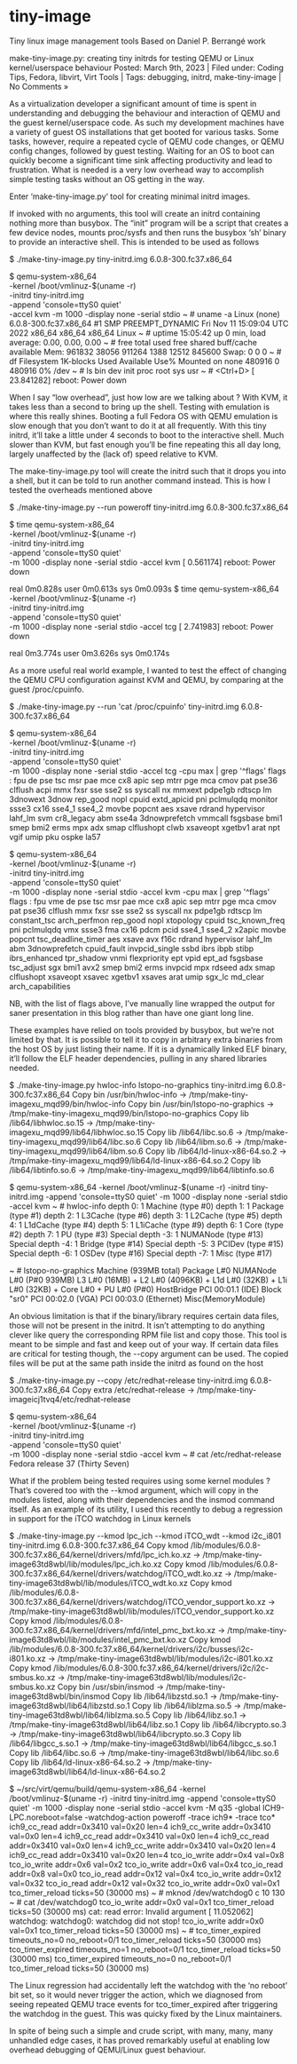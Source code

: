# tiny-image
Tiny linux image management tools 
Based on Daniel P. Berrangé  work

make-tiny-image.py: creating tiny initrds for testing QEMU or Linux kernel/userspace behaviour
Posted: March 9th, 2023 | Filed under: Coding Tips, Fedora, libvirt, Virt Tools | Tags: debugging, initrd, make-tiny-image | No Comments »

As a virtualization developer a significant amount of time is spent in understanding and debugging the behaviour and interaction of QEMU and the guest kernel/userspace code. As such my development machines have a variety of guest OS installations that get booted for various tasks. Some tasks, however, require a repeated cycle of QEMU code changes, or QEMU config changes, followed by guest testing. Waiting for an OS to boot can quickly become a significant time sink affecting productivity and lead to frustration. What is needed is a very low overhead way to accomplish simple testing tasks without an OS getting in the way.

Enter ‘make-tiny-image.py‘ tool for creating minimal initrd images.

If invoked with no arguments, this tool will create an initrd containing nothing more than busybox. The “init” program will be a script that creates a few device nodes, mounts proc/sysfs and then runs the busybox ‘sh’ binary to provide an interactive shell. This is intended to be used as follows

$ ./make-tiny-image.py
tiny-initrd.img
6.0.8-300.fc37.x86_64

$ qemu-system-x86_64 \
    -kernel /boot/vmlinuz-$(uname -r) \
    -initrd tiny-initrd.img \
    -append 'console=ttyS0 quiet' \
    -accel kvm -m 1000 -display none -serial stdio
~ # uname  -a
Linux (none) 6.0.8-300.fc37.x86_64 #1 SMP PREEMPT_DYNAMIC Fri Nov 11 15:09:04 UTC 2022 x86_64 x86_64 x86_64 Linux
~ # uptime
 15:05:42 up 0 min,  load average: 0.00, 0.00, 0.00
~ # free
              total        used        free      shared  buff/cache   available
Mem:         961832       38056      911264        1388       12512      845600
Swap:             0           0           0
~ # df
Filesystem           1K-blocks      Used Available Use% Mounted on
none                    480916         0    480916   0% /dev
~ # ls
bin   dev   init  proc  root  sys   usr
~ # <Ctrl+D>
[   23.841282] reboot: Power down

When I say “low overhead”, just how low are we talking about ? With KVM, it takes less than a second to bring up the shell. Testing with emulation is where this really shines. Booting a full Fedora OS with QEMU emulation is slow enough that you don’t want to do it at all frequently. With this tiny initrd, it’ll take a little under 4 seconds to boot to the interactive shell. Much slower than KVM, but fast enough you’ll be fine repeating this all day long, largely unaffected by the (lack of) speed relative to KVM.

The make-tiny-image.py tool will create the initrd such that it drops you into a shell, but it can be told to run another command instead. This is how I tested the overheads mentioned above

$ ./make-tiny-image.py --run poweroff
tiny-initrd.img
6.0.8-300.fc37.x86_64

$ time qemu-system-x86_64 \
     -kernel /boot/vmlinuz-$(uname -r) \
     -initrd tiny-initrd.img \
     -append 'console=ttyS0 quiet' \
     -m 1000 -display none -serial stdio -accel kvm
[    0.561174] reboot: Power down

real	0m0.828s
user	0m0.613s
sys	0m0.093s
$ time qemu-system-x86_64 \
     -kernel /boot/vmlinuz-$(uname -r) \
     -initrd tiny-initrd.img \
     -append 'console=ttyS0 quiet' \
     -m 1000 -display none -serial stdio -accel tcg
[    2.741983] reboot: Power down

real	0m3.774s
user	0m3.626s
sys	0m0.174s

As a more useful real world example, I wanted to test the effect of changing the QEMU CPU configuration against KVM and QEMU, by comparing at the guest /proc/cpuinfo.

$ ./make-tiny-image.py --run 'cat /proc/cpuinfo'
tiny-initrd.img
6.0.8-300.fc37.x86_64

$ qemu-system-x86_64 \
    -kernel /boot/vmlinuz-$(uname -r) \
    -initrd tiny-initrd.img \
    -append 'console=ttyS0 quiet' \
    -m 1000 -display none -serial stdio -accel tcg -cpu max | grep '^flags'
flags		: fpu de pse tsc msr pae mce cx8 apic sep mtrr pge mca 
                  cmov pat pse36 clflush acpi mmx fxsr sse sse2 ss syscall 
                  nx mmxext pdpe1gb rdtscp lm 3dnowext 3dnow rep_good nopl 
                  cpuid extd_apicid pni pclmulqdq monitor ssse3 cx16 sse4_1 
                  sse4_2 movbe popcnt aes xsave rdrand hypervisor lahf_lm 
                  svm cr8_legacy abm sse4a 3dnowprefetch vmmcall fsgsbase 
                  bmi1 smep bmi2 erms mpx adx smap clflushopt clwb xsaveopt 
                  xgetbv1 arat npt vgif umip pku ospke la57

$ qemu-system-x86_64 \
    -kernel /boot/vmlinuz-$(uname -r) \
    -initrd tiny-initrd.img \
    -append 'console=ttyS0 quiet' \
    -m 1000 -display none -serial stdio -accel kvm -cpu max | grep '^flags'
flags		: fpu vme de pse tsc msr pae mce cx8 apic sep mtrr pge mca 
                  cmov pat pse36 clflush mmx fxsr sse sse2 ss syscall nx 
                  pdpe1gb rdtscp lm constant_tsc arch_perfmon rep_good 
                  nopl xtopology cpuid tsc_known_freq pni pclmulqdq vmx 
                  ssse3 fma cx16 pdcm pcid sse4_1 sse4_2 x2apic movbe 
                  popcnt tsc_deadline_timer aes xsave avx f16c rdrand 
                  hypervisor lahf_lm abm 3dnowprefetch cpuid_fault 
                  invpcid_single ssbd ibrs ibpb stibp ibrs_enhanced 
                  tpr_shadow vnmi flexpriority ept vpid ept_ad fsgsbase 
                  tsc_adjust sgx bmi1 avx2 smep bmi2 erms invpcid mpx 
                  rdseed adx smap clflushopt xsaveopt xsavec xgetbv1 
                  xsaves arat umip sgx_lc md_clear arch_capabilities

NB, with the list of flags above, I’ve manually line wrapped the output for saner presentation in this blog rather than have one giant long line.

These examples have relied on tools provided by busybox, but we’re not limited by that. It is possible to tell it to copy in arbitrary extra binaries from the host OS by just listing their name. If it is a dynamically linked ELF binary, it’ll follow the ELF header dependencies, pulling in any shared libraries needed.

$ ./make-tiny-image.py hwloc-info lstopo-no-graphics
tiny-initrd.img
6.0.8-300.fc37.x86_64
Copy bin /usr/bin/hwloc-info -> /tmp/make-tiny-imagexu_mqd99/bin/hwloc-info
Copy bin /usr/bin/lstopo-no-graphics -> /tmp/make-tiny-imagexu_mqd99/bin/lstopo-no-graphics
Copy lib /lib64/libhwloc.so.15 -> /tmp/make-tiny-imagexu_mqd99/lib64/libhwloc.so.15
Copy lib /lib64/libc.so.6 -> /tmp/make-tiny-imagexu_mqd99/lib64/libc.so.6
Copy lib /lib64/libm.so.6 -> /tmp/make-tiny-imagexu_mqd99/lib64/libm.so.6
Copy lib /lib64/ld-linux-x86-64.so.2 -> /tmp/make-tiny-imagexu_mqd99/lib64/ld-linux-x86-64.so.2
Copy lib /lib64/libtinfo.so.6 -> /tmp/make-tiny-imagexu_mqd99/lib64/libtinfo.so.6

$ qemu-system-x86_64 -kernel /boot/vmlinuz-$(uname -r) -initrd tiny-initrd.img -append 'console=ttyS0 quiet' -m 1000 -display none -serial stdio -accel kvm 
~ # hwloc-info 
depth 0:           1 Machine (type #0)
 depth 1:          1 Package (type #1)
  depth 2:         1 L3Cache (type #6)
   depth 3:        1 L2Cache (type #5)
    depth 4:       1 L1dCache (type #4)
     depth 5:      1 L1iCache (type #9)
      depth 6:     1 Core (type #2)
       depth 7:    1 PU (type #3)
Special depth -3:  1 NUMANode (type #13)
Special depth -4:  1 Bridge (type #14)
Special depth -5:  3 PCIDev (type #15)
Special depth -6:  1 OSDev (type #16)
Special depth -7:  1 Misc (type #17)

~ # lstopo-no-graphics 
Machine (939MB total)
  Package L#0
    NUMANode L#0 (P#0 939MB)
    L3 L#0 (16MB) + L2 L#0 (4096KB) + L1d L#0 (32KB) + L1i L#0 (32KB) + Core L#0 + PU L#0 (P#0)
  HostBridge
    PCI 00:01.1 (IDE)
      Block "sr0"
    PCI 00:02.0 (VGA)
    PCI 00:03.0 (Ethernet)
  Misc(MemoryModule)

An obvious limitation is that if the binary/library requires certain data files, those will not be present in the initrd. It isn’t attempting to do anything clever like query the corresponding RPM file list and copy those. This tool is meant to be simple and fast and keep out of your way. If certain data files are critical for testing though, the --copy argument can be used. The copied files will be put at the same path inside the initrd as found on the host

$ ./make-tiny-image.py --copy /etc/redhat-release 
tiny-initrd.img
6.0.8-300.fc37.x86_64
Copy extra /etc/redhat-release -> /tmp/make-tiny-imageicj1tvq4/etc/redhat-release

$ qemu-system-x86_64 \
    -kernel /boot/vmlinuz-$(uname -r) \
    -initrd tiny-initrd.img \
    -append 'console=ttyS0 quiet' \
    -m 1000 -display none -serial stdio -accel kvm 
~ # cat /etc/redhat-release 
Fedora release 37 (Thirty Seven)

What if the problem being tested requires using some kernel modules ? That’s covered too with the --kmod argument, which will copy in the modules listed, along with their dependencies and the insmod command itself. As an example of its utility, I used this recently to debug a regression in support for the iTCO watchdog in Linux kernels

$ ./make-tiny-image.py --kmod lpc_ich --kmod iTCO_wdt  --kmod i2c_i801 
tiny-initrd.img
6.0.8-300.fc37.x86_64
Copy kmod /lib/modules/6.0.8-300.fc37.x86_64/kernel/drivers/mfd/lpc_ich.ko.xz -> /tmp/make-tiny-image63td8wbl/lib/modules/lpc_ich.ko.xz
Copy kmod /lib/modules/6.0.8-300.fc37.x86_64/kernel/drivers/watchdog/iTCO_wdt.ko.xz -> /tmp/make-tiny-image63td8wbl/lib/modules/iTCO_wdt.ko.xz
Copy kmod /lib/modules/6.0.8-300.fc37.x86_64/kernel/drivers/watchdog/iTCO_vendor_support.ko.xz -> /tmp/make-tiny-image63td8wbl/lib/modules/iTCO_vendor_support.ko.xz
Copy kmod /lib/modules/6.0.8-300.fc37.x86_64/kernel/drivers/mfd/intel_pmc_bxt.ko.xz -> /tmp/make-tiny-image63td8wbl/lib/modules/intel_pmc_bxt.ko.xz
Copy kmod /lib/modules/6.0.8-300.fc37.x86_64/kernel/drivers/i2c/busses/i2c-i801.ko.xz -> /tmp/make-tiny-image63td8wbl/lib/modules/i2c-i801.ko.xz
Copy kmod /lib/modules/6.0.8-300.fc37.x86_64/kernel/drivers/i2c/i2c-smbus.ko.xz -> /tmp/make-tiny-image63td8wbl/lib/modules/i2c-smbus.ko.xz
Copy bin /usr/sbin/insmod -> /tmp/make-tiny-image63td8wbl/bin/insmod
Copy lib /lib64/libzstd.so.1 -> /tmp/make-tiny-image63td8wbl/lib64/libzstd.so.1
Copy lib /lib64/liblzma.so.5 -> /tmp/make-tiny-image63td8wbl/lib64/liblzma.so.5
Copy lib /lib64/libz.so.1 -> /tmp/make-tiny-image63td8wbl/lib64/libz.so.1
Copy lib /lib64/libcrypto.so.3 -> /tmp/make-tiny-image63td8wbl/lib64/libcrypto.so.3
Copy lib /lib64/libgcc_s.so.1 -> /tmp/make-tiny-image63td8wbl/lib64/libgcc_s.so.1
Copy lib /lib64/libc.so.6 -> /tmp/make-tiny-image63td8wbl/lib64/libc.so.6
Copy lib /lib64/ld-linux-x86-64.so.2 -> /tmp/make-tiny-image63td8wbl/lib64/ld-linux-x86-64.so.2

$ ~/src/virt/qemu/build/qemu-system-x86_64 -kernel /boot/vmlinuz-$(uname -r) -initrd tiny-initrd.img -append 'console=ttyS0 quiet' -m 1000 -display none -serial stdio -accel kvm  -M q35 -global ICH9-LPC.noreboot=false -watchdog-action poweroff -trace ich9* -trace tco*
ich9_cc_read addr=0x3410 val=0x20 len=4
ich9_cc_write addr=0x3410 val=0x0 len=4
ich9_cc_read addr=0x3410 val=0x0 len=4
ich9_cc_read addr=0x3410 val=0x0 len=4
ich9_cc_write addr=0x3410 val=0x20 len=4
ich9_cc_read addr=0x3410 val=0x20 len=4
tco_io_write addr=0x4 val=0x8
tco_io_write addr=0x6 val=0x2
tco_io_write addr=0x6 val=0x4
tco_io_read addr=0x8 val=0x0
tco_io_read addr=0x12 val=0x4
tco_io_write addr=0x12 val=0x32
tco_io_read addr=0x12 val=0x32
tco_io_write addr=0x0 val=0x1
tco_timer_reload ticks=50 (30000 ms)
~ # mknod /dev/watchdog0 c 10 130
~ # cat /dev/watchdog0
tco_io_write addr=0x0 val=0x1
tco_timer_reload ticks=50 (30000 ms)
cat: read error: Invalid argument
[   11.052062] watchdog: watchdog0: watchdog did not stop!
tco_io_write addr=0x0 val=0x1
tco_timer_reload ticks=50 (30000 ms)
~ # tco_timer_expired timeouts_no=0 no_reboot=0/1
tco_timer_reload ticks=50 (30000 ms)
tco_timer_expired timeouts_no=1 no_reboot=0/1
tco_timer_reload ticks=50 (30000 ms)
tco_timer_expired timeouts_no=0 no_reboot=0/1
tco_timer_reload ticks=50 (30000 ms)

The Linux regression had accidentally left the watchdog with the ‘no reboot’ bit set, so it would never trigger the action, which we diagnosed from seeing repeated QEMU trace events for tco_timer_expired after triggering the watchdog in the guest. This was quicky fixed by the Linux maintainers.

In spite of being such a simple and crude script, with many, many, many unhandled edge cases, it has proved remarkably useful at enabling low overhead debugging of QEMU/Linux guest behaviour.

